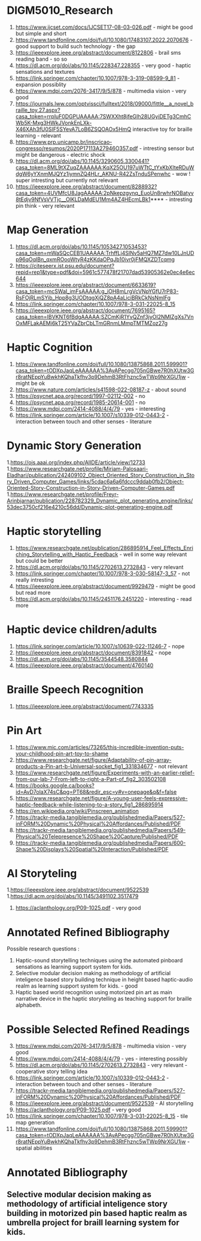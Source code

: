 # DIGM5010_Research
1. https://www.ijcset.com/docs/IJCSET17-08-03-026.pdf - might be good but simple and short
1. https://www.tandfonline.com/doi/full/10.1080/17483107.2022.2070676 - good support to build such technology - the gap
1. https://ieeexplore.ieee.org/abstract/document/8122806 - brail sms reading band - so so
1. https://dl.acm.org/doi/abs/10.1145/228347.228355 - very good - haptic sensations and textures
1. https://link.springer.com/chapter/10.1007/978-3-319-08599-9_81 - expansion possiblity
1. https://www.mdpi.com/2076-3417/9/5/878 - multimedia vision - very good
1. https://journals.lww.com/optvissci/fulltext/2018/09000/fittle__a_novel_braille_toy.27.aspx?casa_token=rrpluF0DGPUAAAAA:7SWXXht8jfeGIh28UGyiDETg3CmhCWb5K-Mxg3HWkJVonkEnLXk-X46XAh3fU0SIF5SYevA7LoB6ZSQOAOx5HmQ interactive toy for braille learning - relevant
1. https://www.prp.unicamp.br/inscricao-congresso/resumos/2020P17113A27946O357.pdf - intresting sensor but might be dangerous - electric shock
1. https://dl.acm.org/doi/abs/10.1145/3290605.3300441?casa_token=8ML9tXZuqZAAAAAA:KqX25OU197uWTtC_tYxKbXIteRDuWdgW6yYXnmMJQYz1iymnZQ4HLr_AKNU-R42ZsTnduSPenwhc - wow ! super intresting but currently not relevant
1. https://ieeexplore.ieee.org/abstract/document/8288932?casa_token=4UVMfcU8JagAAAAA:2pNkepzgynq_EuoUn8rwhrNOBatyv8tEdjv9NfVsVVTjc__OlKLDaMdEU1Mm4AZ4HEcmLBk1**** - intresting pin think - very relevant
# Map Generation
1. https://dl.acm.org/doi/abs/10.1145/1053427.1053453?casa_token=mWaSQcCEB1UAAAAA:TrhffLj4SINv5aHQ7MZ7dw10LJnUDp96qOqIBn_qxmROooWtyR4zKKdaOPqJb10ivr0jFMQXZDTcqmg
2. https://citeseerx.ist.psu.edu/document?repid=rep1&type=pdf&doi=5961c577478f21707dad53905362e0ec4e6ec644
3. https://ieeexplore.ieee.org/abstract/document/6633619?casa_token=mcSWaI_imFsAAAAA:g_iOH8mLrgVcVNpYGfU7rP83-RsFOjRLmSYib_Hpp8g3UODtqgXjQZ8pA4aLiciBRkCkNsNmlFg
5. https://link.springer.com/chapter/10.1007/978-3-031-22025-8_15
6. https://ieeexplore.ieee.org/abstract/document/7695165?casa_token=IBVKNT6fBdgAAAAA:SZCmKjR1YvQZnf3jyOI2NMIZgXs7VnOxMFLakAEMi6kT25YVaZbrCbLTmGRnmLMmpTMTMZoz27g
# Haptic Cognition 
1. https://www.tandfonline.com/doi/full/10.1080/13875868.2011.599901?casa_token=tODXpJaqLeAAAAAA%3AyAPecgg705nGBwe7R0hXUtw3Gr8ratNEppYuBwkhKQhaTkfhv3p9DehmB3RtFhznc5wTWp9NrXGU1jw - might be ok
3. https://www.nature.com/articles/s41598-022-08187-z - about sound
4. https://psycnet.apa.org/record/1997-02112-002 - no
5. https://psycnet.apa.org/record/1985-20614-001 - no
6. https://www.mdpi.com/2414-4088/4/4/79 - yes - interesting
7. https://link.springer.com/article/10.1007/s10339-012-0443-2 - interaction between touch and other senses - literature
# Dynamic Story Generation
1.https://ojs.aaai.org/index.php/AIIDE/article/view/12733
1.https://www.researchgate.net/profile/Mirjam-Palosaari-Eladhari/publication/242409102_Object_Oriented_Story_Construction_in_Story_Driven_Computer_Games/links/5cdac6a6a6fdccc9ddab0fb2/Object-Oriented-Story-Construction-in-Story-Driven-Computer-Games.pdf
1.https://www.researchgate.net/profile/Freyr-Arinbjarnar/publication/228782329_Dynamic_plot_generating_engine/links/53dec3750cf216e4210c56dd/Dynamic-plot-generating-engine.pdf
# Haptic storytelling 
1. https://www.researchgate.net/publication/286895914_Feel_Effects_Enriching_Storytelling_with_Haptic_Feedback - well in some way relevant but could be better
1. https://dl.acm.org/doi/abs/10.1145/2702613.2732843 - very relevant
1. https://link.springer.com/chapter/10.1007/978-3-030-58147-3_57 - not really intresting
1. https://ieeexplore.ieee.org/abstract/document/9929479 - might be good but read more
1. https://dl.acm.org/doi/abs/10.1145/2451176.2451220 - interesting - read more
# Haptic device children/adults
1. https://link.springer.com/article/10.1007/s10639-022-11246-7 - nope
1. https://ieeexplore.ieee.org/abstract/document/8391842 - nope
1. https://dl.acm.org/doi/abs/10.1145/3544548.3580844
1. https://ieeexplore.ieee.org/abstract/document/4760140
# Braille Speech Recognition
1. https://ieeexplore.ieee.org/abstract/document/7743335
# Pin Art
1. https://www.mic.com/articles/73265/this-incredible-invention-puts-your-childhood-pin-art-toy-to-shame
2. https://www.researchgate.net/figure/Adaptability-of-pin-array-products-a-Pin-art-b-Universal-socket_fig1_331834677 - not relevant
3. https://www.researchgate.net/figure/Experiments-with-an-earlier-relief-from-our-lab-7-From-left-to-right-a-Part-of_fig2_303502108
4. https://books.google.ca/books?id=AvD7olaX74sC&pg=PT68&redir_esc=y#v=onepage&q&f=false
5. https://www.researchgate.net/figure/A-young-user-feels-expressive-haptic-feedback-while-listening-to-a-story_fig1_286895914
6. https://en.wikipedia.org/wiki/Pinscreen_animation
7. https://trackr-media.tangiblemedia.org/publishedmedia/Papers/527-inFORM%20Dynamic%20Physical%20Affordances/Published/PDF
8. https://trackr-media.tangiblemedia.org/publishedmedia/Papers/549-Physical%20Telepresence%20Shape%20Capture/Published/PDF
9. https://trackr-media.tangiblemedia.org/publishedmedia/Papers/600-Shape%20Displays%20Spatial%20Interaction/Published/PDF
# AI Storyteling 
1.https://ieeexplore.ieee.org/abstract/document/9522539
1.https://dl.acm.org/doi/abs/10.1145/3491102.3517479
1. https://aclanthology.org/P09-1025.pdf - very good
# Annotated Refined Bibliography
Possible research questions : 
1. Haptic-sound storytelling techniques using the automated pinboard sensations as learning support system for kids.
2. Selective modular decision making as methodology of artificial inteligence based story building technique in  height based haptic-audio realm as learning support system for kids. - good
3. Haptic based world recognition using motorized pin art as main narrative device in the haptic storytelling as teaching support for braille alphabeth.
# Possible Selected Refined Readings
3. https://www.mdpi.com/2076-3417/9/5/878 - multimedia vision - very good
6. https://www.mdpi.com/2414-4088/4/4/79 - yes - interesting possibly
7. https://dl.acm.org/doi/abs/10.1145/2702613.2732843 - very relevant - cooperative story telling idea
8. https://link.springer.com/article/10.1007/s10339-012-0443-2 - interaction between touch and other senses - literature
3. https://trackr-media.tangiblemedia.org/publishedmedia/Papers/527-inFORM%20Dynamic%20Physical%20Affordances/Published/PDF
4. https://ieeexplore.ieee.org/abstract/document/9522539 - AI storytelling
5. https://aclanthology.org/P09-1025.pdf - very good
6. https://link.springer.com/chapter/10.1007/978-3-031-22025-8_15 - tile map generation
7. https://www.tandfonline.com/doi/full/10.1080/13875868.2011.599901?casa_token=tODXpJaqLeAAAAAA%3AyAPecgg705nGBwe7R0hXUtw3Gr8ratNEppYuBwkhKQhaTkfhv3p9DehmB3RtFhznc5wTWp9NrXGU1jw - spatial abilities
# Annotated Bibliography
## Selective modular decision making as methodology of artificial inteligence story building in motorized pin based haptic realm as umbrella project for braill learning system for kids.
